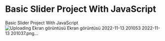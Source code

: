 # Basic Slider Project With JavaScript
 Basic Slider Project With JavaScript
![Uploading Ekran görüntüsü ![Ekran görüntüsü 2022-11-13 201053](https://user-images.githubusercontent.com/99664429/201534602-39a3c347-d874-4673-8e79-0a1380aa4673.png)
2022-11-13 201037.png…]()
